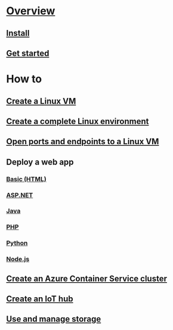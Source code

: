 # [Overview](overview.md)
## [Install](install-az-cli2.md)
## [Get started](get-started-with-az-cli2.md)
# How to
## [Create a Linux VM](..\..\azure\virtual-machines\virtual-machines-linux-quick-create-cli?toc=%2fcli%2fazure%2ftoc.json)
## [Create a complete Linux environment](..\..\azure\virtual-machines\virtual-machines-linux-create-cli-complete?toc=%2fcli%2fazure%2ftoc.json)
## [Open ports and endpoints to a Linux VM](..\..\azure\virtual-machines\virtual-machines-linux-nsg-quickstart?toc=%2fcli%2fazure%2ftoc.json)
## Deploy a web app
### [Basic (HTML)](..\..\azure\app-service-web\app-service-web-get-started-html?toc=%2fcli%2fazure%2ftoc.json)
### [ASP.NET](..\..\azure\app-service-web\app-service-web-get-started-dotnet?toc=%2fcli%2fazure%2ftoc.json)
### [Java](..\..\azure\app-service-web\app-service-web-get-started-java?toc=%2fcli%2fazure%2ftoc.json)
### [PHP](..\..\azure\app-service-web\app-service-web-get-started-php?toc=%2fcli%2fazure%2ftoc.json)
### [Python](..\..\azure\app-service-web\app-service-web-get-started-python?toc=%2fcli%2fazure%2ftoc.json)
### [Node.js](..\..\azure\app-service-web\app-service-web-get-started-nodejs?toc=%2fcli%2fazure%2ftoc.json)
## [Create an Azure Container Service cluster](..\..\azure\container-service\container-service-create-acs-cluster-cli?toc=%2fcli%2fazure%2ftoc.json)
## [Create an IoT hub](..\..\azure\iot-hub\iot-hub-create-using-cli?toc=%2fcli%2fazure%2ftoc.json)
## [Use and manage storage](..\..\azure\storage\storage-azure-cli?toc=%2fcli%2fazure%2ftoc.json)
